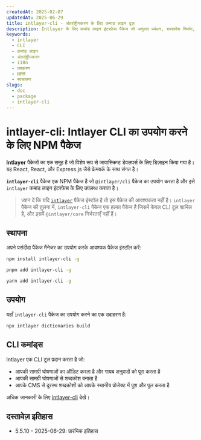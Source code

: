 ```yaml
---
createdAt: 2025-02-07
updatedAt: 2025-06-29
title: intlayer-cli - अंतर्राष्ट्रीयकरण के लिए कमांड लाइन टूल
description: Intlayer के लिए कमांड लाइन इंटरफ़ेस पैकेज जो अनुवाद प्रबंधन, शब्दकोश निर्माण, और अंतर्राष्ट्रीयकरण वर्कफ़्लो को स्वचालित करने के उपकरण प्रदान करता है।
keywords:
  - intlayer
  - CLI
  - कमांड लाइन
  - अंतर्राष्ट्रीयकरण
  - i18n
  - उपकरण
  - NPM
  - स्वचालन
slugs:
  - doc
  - package
  - intlayer-cli
---
```


# intlayer-cli: Intlayer CLI का उपयोग करने के लिए NPM पैकेज

**Intlayer** पैकेजों का एक समूह है जो विशेष रूप से जावास्क्रिप्ट डेवलपर्स के लिए डिज़ाइन किया गया है। यह React, React, और Express.js जैसे फ्रेमवर्क के साथ संगत है।

**`intlayer-cli`** पैकेज एक NPM पैकेज है जो `@intlayer/cli` पैकेज का उपयोग करता है और इसे `intlayer` कमांड लाइन इंटरफेस के लिए उपलब्ध कराता है।

> ध्यान दें कि यदि [`intlayer`](https://github.com/aymericzip/intlayer/tree/main/docs/hi/packages/intlayer/index.md) पैकेज इंस्टॉल है तो इस पैकेज की आवश्यकता नहीं है। `intlayer` पैकेज की तुलना में, `intlayer-cli` पैकेज एक हल्का पैकेज है जिसमें केवल CLI टूल शामिल है, और इसमें `@intlayer/core` निर्भरताएँ नहीं हैं।

## स्थापना

अपने पसंदीदा पैकेज मैनेजर का उपयोग करके आवश्यक पैकेज इंस्टॉल करें:

```bash packageManager="npm"
npm install intlayer-cli -g
```

```bash packageManager="pnpm"
pnpm add intlayer-cli -g
```

```bash packageManager="yarn"
yarn add intlayer-cli -g
```

## उपयोग

यहाँ `intlayer-cli` पैकेज का उपयोग करने का एक उदाहरण है:

```bash
npx intlayer dictionaries build
```

## CLI कमांड्स

Intlayer एक CLI टूल प्रदान करता है जो:

- आपकी सामग्री घोषणाओं का ऑडिट करता है और गायब अनुवादों को पूरा करता है
- आपकी सामग्री घोषणाओं से शब्दकोश बनाता है
- आपके CMS से दूरस्थ शब्दकोशों को आपके स्थानीय प्रोजेक्ट में पुश और पुल करता है

अधिक जानकारी के लिए [intlayer-cli](https://github.com/aymericzip/intlayer/blob/main/docs/docs/hi/intlayer_cli.md) देखें।

## दस्तावेज़ इतिहास

- 5.5.10 - 2025-06-29: प्रारंभिक इतिहास
